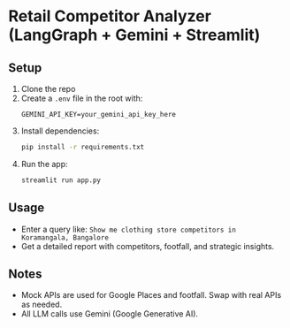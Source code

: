 # Retail Competitor Analyzer (LangGraph + Gemini + Streamlit)

## Setup

1. Clone the repo
2. Create a `.env` file in the root with:
   ```env
   GEMINI_API_KEY=your_gemini_api_key_here
   ```
3. Install dependencies:
   ```sh
   pip install -r requirements.txt
   ```
4. Run the app:
   ```sh
   streamlit run app.py
   ```

## Usage
- Enter a query like:
  `Show me clothing store competitors in Koramangala, Bangalore`
- Get a detailed report with competitors, footfall, and strategic insights.

## Notes
- Mock APIs are used for Google Places and footfall. Swap with real APIs as needed.
- All LLM calls use Gemini (Google Generative AI). 